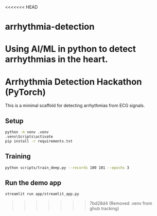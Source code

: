 <<<<<<< HEAD
# arrhythmia-detection
Using AI/ML in python to detect arrhythmias in the heart.
=======
# Arrhythmia Detection Hackathon (PyTorch)

This is a minimal scaffold for detecting arrhythmias from ECG signals.

## Setup
```bash
python -m venv .venv
.venv\Scripts\activate
pip install -r requirements.txt
```

## Training
```bash
python scripts/train_deep.py --records 100 101 --epochs 3
```

## Run the demo app
```bash
streamlit run app/streamlit_app.py
```
>>>>>>> 7bd28d4 (Removed .venv from ghub tracking)
